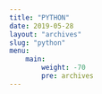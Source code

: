 ```yaml
---
title: "PYTHON"
date: 2019-05-28
layout: "archives"
slug: "python"
menu:
    main:
        weight: -70
        pre: archives
---
```

